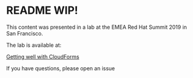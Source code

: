 # README WIP!

This content was presented in a lab at the EMEA Red Hat Summit 2019 in San Francisco.

The lab is available at:

[Getting well with CloudForms](./getting-well-with-cloudforms/index.md)

If you have questions, please open an issue
